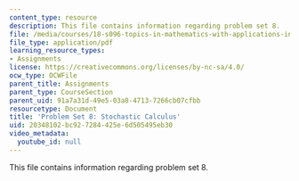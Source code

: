 ```yaml
---
content_type: resource
description: This file contains information regarding problem set 8.
file: /media/courses/18-s096-topics-in-mathematics-with-applications-in-finance-fall-2013/20348102bc927284425e6d505495eb30_MIT18_S096F13_pset8.pdf
file_type: application/pdf
learning_resource_types:
- Assignments
license: https://creativecommons.org/licenses/by-nc-sa/4.0/
ocw_type: OCWFile
parent_title: Assignments
parent_type: CourseSection
parent_uid: 91a7a31d-49e5-03a8-4713-7266cb07cfbb
resourcetype: Document
title: 'Problem Set 8: Stochastic Calculus'
uid: 20348102-bc92-7284-425e-6d505495eb30
video_metadata:
  youtube_id: null
---
```

This file contains information regarding problem set 8.